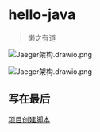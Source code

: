 # hello-java

> 懒之有道

![Jaeger架构.drawio.png](./assets/README-1649226601759.png)

![Jaeger架构.drawio.png](./assets/1649226892535.png)


## 写在最后

[项目创建脚本](https://github.com/HenryChenV/powertools)
